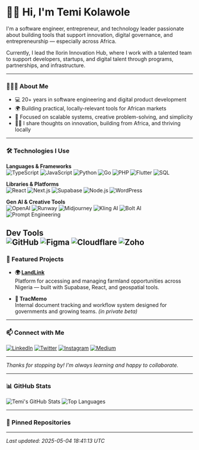 # 👋🏾 Hi, I'm Temi Kolawole

I'm a software engineer, entrepreneur, and technology leader passionate about building tools that support innovation, digital governance, and entrepreneurship — especially across Africa.

Currently, I lead the Ilorin Innovation Hub, where I work with a talented team to support developers, startups, and digital talent through programs, partnerships, and infrastructure.

---

### 👨🏾‍💻 About Me

- 💻 20+ years in software engineering and digital product development  
- 🌍 Building practical, locally-relevant tools for African markets  
- 🧠 Focused on scalable systems, creative problem-solving, and simplicity  
- ✍🏾 I share thoughts on innovation, building from Africa, and thriving locally

---

### 🛠️ Technologies I Use

**Languages & Frameworks**  
![TypeScript](https://img.shields.io/badge/TypeScript-007ACC?style=flat&logo=typescript&logoColor=white)
![JavaScript](https://img.shields.io/badge/JavaScript-F7DF1E?style=flat&logo=javascript&logoColor=black)
![Python](https://img.shields.io/badge/Python-3776AB?style=flat&logo=python&logoColor=white)
![Go](https://img.shields.io/badge/Go-00ADD8?style=flat&logo=go&logoColor=white)
![PHP](https://img.shields.io/badge/PHP-777BB4?style=flat&logo=php&logoColor=white)
![Flutter](https://img.shields.io/badge/Flutter-02569B?style=flat&logo=flutter&logoColor=white)
![SQL](https://img.shields.io/badge/SQL-003B57?style=flat)

**Libraries & Platforms**  
![React](https://img.shields.io/badge/React-20232A?style=flat&logo=react&logoColor=61DAFB)
![Next.js](https://img.shields.io/badge/Next.js-000000?style=flat&logo=nextdotjs&logoColor=white)
![Supabase](https://img.shields.io/badge/Supabase-3ECF8E?style=flat&logo=supabase&logoColor=white)
![Node.js](https://img.shields.io/badge/Node.js-339933?style=flat&logo=nodedotjs&logoColor=white)
![WordPress](https://img.shields.io/badge/WordPress-21759B?style=flat&logo=wordpress&logoColor=white)

**Gen AI & Creative Tools**  
![OpenAI](https://img.shields.io/badge/OpenAI-412991?style=flat&logo=openai&logoColor=white)
![Runway](https://img.shields.io/badge/Runway-FF0070?style=flat)
![Midjourney](https://img.shields.io/badge/Midjourney-000000?style=flat)
![Kling AI](https://img.shields.io/badge/Kling_AI-202020?style=flat)
![Bolt AI](https://img.shields.io/badge/Bolt_AI-3D348B?style=flat)
![Prompt Engineering](https://img.shields.io/badge/Prompt_Engineering-AI?style=flat&logo=openai&logoColor=white)

**Dev Tools**  
![GitHub](https://img.shields.io/badge/GitHub-181717?style=flat&logo=github)
![Figma](https://img.shields.io/badge/Figma-F24E1E?style=flat&logo=figma&logoColor=white)
![Cloudflare](https://img.shields.io/badge/Cloudflare-F38020?style=flat&logo=cloudflare&logoColor=white)
![Zoho](https://img.shields.io/badge/Zoho-E42527?style=flat)
---

### 🌱 Featured Projects

- **🌍 [LandLink](https://landlink.ng)**  
  Platform for accessing and managing farmland opportunities across Nigeria — built with Supabase, React, and geospatial tools.

- **📂 TracMemo**  
  Internal document tracking and workflow system designed for governments and growing teams. *(in private beta)*

---

### 📫 Connect with Me

[![LinkedIn](https://img.shields.io/badge/LinkedIn-0A66C2?style=flat&logo=linkedin&logoColor=white)](https://www.linkedin.com/in/temikolawole)
[![Twitter](https://img.shields.io/badge/Twitter-1DA1F2?style=flat&logo=twitter&logoColor=white)](https://twitter.com/temikeezy)
[![Instagram](https://img.shields.io/badge/Instagram-E4405F?style=flat&logo=instagram&logoColor=white)](https://www.instagram.com/temikeezy)
[![Medium](https://img.shields.io/badge/Medium-000000?style=flat&logo=medium&logoColor=white)](https://medium.com/@temikolawole)

---

_Thanks for stopping by! I'm always learning and happy to collaborate._


---

### 📊 GitHub Stats

![Temi's GitHub Stats](https://github-readme-stats.vercel.app/api?username=temikeezy&show_icons=true&theme=default)
![Top Languages](https://github-readme-stats.vercel.app/api/top-langs/?username=temikeezy&layout=compact&theme=default)

---

### 📌 Pinned Repositories

<!--START_SECTION:temikolawole-pinned-->
<!-- This section will be automatically updated using GitHub Action -->
<!--END_SECTION:temikolawole-pinned-->

---

*Last updated: 2025-05-04 18:41:13 UTC*
